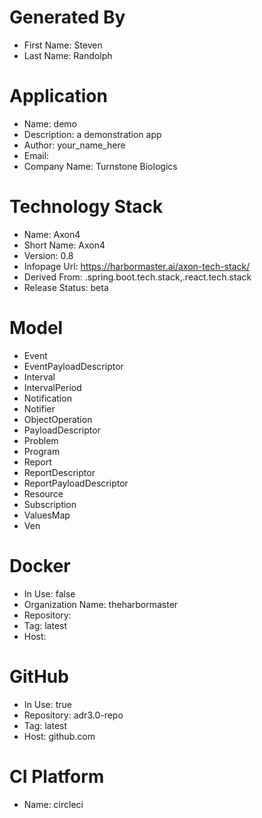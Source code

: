 # Generated By
- First Name: Steven
- Last Name: Randolph

# Application
- Name: demo
- Description: a demonstration app
- Author: your_name_here
- Email: 
- Company Name: Turnstone Biologics

# Technology Stack
- Name: Axon4
- Short Name: Axon4
- Version: 0.8
- Infopage Url: https://harbormaster.ai/axon-tech-stack/
- Derived From: .spring.boot.tech.stack,.react.tech.stack
- Release Status: beta


# Model
- Event
- EventPayloadDescriptor
- Interval
- IntervalPeriod
- Notification
- Notifier
- ObjectOperation
- PayloadDescriptor
- Problem
- Program
- Report
- ReportDescriptor
- ReportPayloadDescriptor
- Resource
- Subscription
- ValuesMap
- Ven

# Docker
- In Use: false
- Organization Name: theharbormaster
- Repository: 
- Tag: latest
- Host:              

# GitHub
- In Use: true
- Repository: adr3.0-repo
- Tag: latest
- Host: github.com    

# CI Platform
- Name: circleci 


